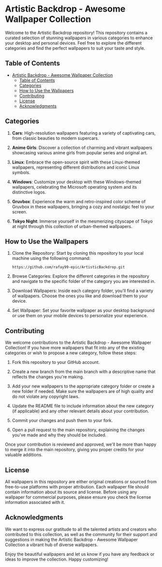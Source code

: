 
# Artistic Backdrop - Awesome Wallpaper Collection

Welcome to the Artistic Backdrop repository! This repository contains a curated selection of stunning wallpapers in various categories to enhance your desktop and personal devices. Feel free to explore the different categories and find the perfect wallpapers to suit your taste and style.

## Table of Contents

- [Artistic Backdrop - Awesome Wallpaper Collection](#artistic-backdrop---awesome-wallpaper-collection)
  - [Table of Contents](#table-of-contents)
  - [Categories](#categories)
  - [How to Use the Wallpapers](#how-to-use-the-wallpapers)
  - [Contributing](#contributing)
  - [License](#license)
  - [Acknowledgments](#acknowledgments)

## Categories

1. **Cars**: High-resolution wallpapers featuring a variety of captivating cars, from classic beauties to modern supercars.

2. **Anime Girls**: Discover a collection of charming and vibrant wallpapers showcasing various anime girls from popular series and original art.

3. **Linux**: Embrace the open-source spirit with these Linux-themed wallpapers, representing different distributions and iconic Linux symbols.

4. **Windows**: Customize your desktop with these Windows-themed wallpapers, celebrating the Microsoft operating system and its distinctive logos.

5. **Gruvbox**: Experience the warm and retro-inspired color scheme of Gruvbox in these wallpapers, bringing a cozy and nostalgic feel to your screen.

6. **Tokyo Night**: Immerse yourself in the mesmerizing cityscape of Tokyo at night through this collection of urban-themed wallpapers.

## How to Use the Wallpapers

1. Clone the Repository: Start by cloning this repository to your local machine using the following command:
   ```
   https://github.com/rafay99-epic/ArtisticBackdrop.git
   ```

2. Browse Categories: Explore the different categories in the repository and navigate to the specific folder of the category you are interested in.

3. Download Wallpapers: Inside each category folder, you'll find a variety of wallpapers. Choose the ones you like and download them to your device.

4. Set Wallpaper: Set your favorite wallpaper as your desktop background or use them on your mobile devices to personalize your experience.

## Contributing

We welcome contributions to the Artistic Backdrop - Awesome Wallpaper Collection! If you have more wallpapers that fit into any of the existing categories or wish to propose a new category, follow these steps:

1. Fork this repository to your GitHub account.

2. Create a new branch from the main branch with a descriptive name that reflects the changes you're making.

3. Add your new wallpapers to the appropriate category folder or create a new folder if needed. Make sure the wallpapers are of high quality and do not violate any copyright laws.

4. Update the README file to include information about the new category (if applicable) and any other relevant details about your contribution.

5. Commit your changes and push them to your fork.

6. Open a pull request to the main repository, explaining the changes you've made and why they should be included.

Once your contribution is reviewed and approved, we'll be more than happy to merge it into the main repository, giving you proper credits for your valuable additions.

## License

All wallpapers in this repository are either original creations or sourced from free-to-use platforms with proper attribution. Each wallpaper file should contain information about its source and license. Before using any wallpaper for commercial purposes, please ensure you check the license information associated with it.

## Acknowledgments

We want to express our gratitude to all the talented artists and creators who contributed to this collection, as well as the community for their support and suggestions in making the Artistic Backdrop - Awesome Wallpaper Collection a vibrant hub of diverse wallpapers.

Enjoy the beautiful wallpapers and let us know if you have any feedback or ideas to improve the collection. Happy customizing!